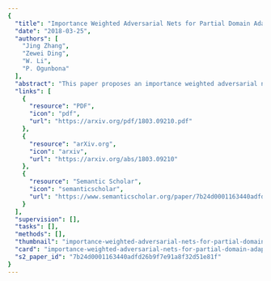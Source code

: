 ```yaml
---
{
  "title": "Importance Weighted Adversarial Nets for Partial Domain Adaptation",
  "date": "2018-03-25",
  "authors": [
    "Jing Zhang",
    "Zewei Ding",
    "W. Li",
    "P. Ogunbona"
  ],
  "abstract": "This paper proposes an importance weighted adversarial nets-based method for unsupervised domain adaptation, specific for partial domain adaptation where the target domain has less number of classes compared to the source domain. Previous domain adaptation methods generally assume the identical label spaces, such that reducing the distribution divergence leads to feasible knowledge transfer. However, such an assumption is no longer valid in a more realistic scenario that requires adaptation from a larger and more diverse source domain to a smaller target domain with less number of classes. This paper extends the adversarial nets-based domain adaptation and proposes a novel adversarial nets-based partial domain adaptation method to identify the source samples that are potentially from the outlier classes and, at the same time, reduce the shift of shared classes between domains.",
  "links": [
    {
      "resource": "PDF",
      "icon": "pdf",
      "url": "https://arxiv.org/pdf/1803.09210.pdf"
    },
    {
      "resource": "arXiv.org",
      "icon": "arxiv",
      "url": "https://arxiv.org/abs/1803.09210"
    },
    {
      "resource": "Semantic Scholar",
      "icon": "semanticscholar",
      "url": "https://www.semanticscholar.org/paper/7b24d0001163440adfd26b9f7e91a8f32d51e81f"
    }
  ],
  "supervision": [],
  "tasks": [],
  "methods": [],
  "thumbnail": "importance-weighted-adversarial-nets-for-partial-domain-adaptation-thumb.jpg",
  "card": "importance-weighted-adversarial-nets-for-partial-domain-adaptation-card.jpg",
  "s2_paper_id": "7b24d0001163440adfd26b9f7e91a8f32d51e81f"
}
---
```


